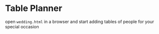 # Table Planner

open `wedding.html` in a browser and start adding tables of people for your special occasion